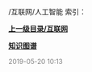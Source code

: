 /互联网/人工智能 索引：


**[上一级目录/互联网](/互联网/index.md)**

**[知识图谱](/互联网/人工智能/知识图谱/index.md)**


<font size=2 color='grey'> 2019-05-20 10:13 </font>